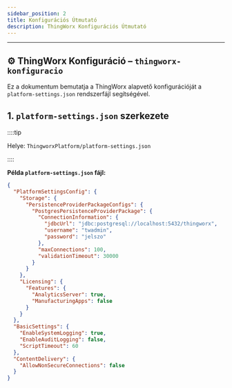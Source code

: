```yaml
---
sidebar_position: 2
title: Konfigurációs Útmutató
description: ThingWorx Konfigurációs Útmutató
---
```


---

## ⚙️ **ThingWorx Konfiguráció – `thingworx-konfiguracio`**

Ez a dokumentum bemutatja a ThingWorx alapvető konfigurációját a `platform-settings.json` rendszerfájl segítségével.
## 1. `platform-settings.json` szerkezete

::::tip

Helye: `ThingworxPlatform/platform-settings.json`

::::


**Példa `platform-settings.json` fájl:** 

```json
{
  "PlatformSettingsConfig": {
    "Storage": {
      "PersistenceProviderPackageConfigs": {
        "PostgresPersistenceProviderPackage": {
          "ConnectionInformation": {
            "jdbcUrl": "jdbc:postgresql://localhost:5432/thingworx",
            "username": "twadmin",
            "password": "jelszo"
          },
          "maxConnections": 100,
          "validationTimeout": 30000
        }
      }
    },
    "Licensing": {
      "Features": {
        "AnalyticsServer": true,
        "ManufacturingApps": false
      }
    }
  },
  "BasicSettings": {
    "EnableSystemLogging": true,
    "EnableAuditLogging": false,
    "ScriptTimeout": 60
  },
  "ContentDelivery": {
    "AllowNonSecureConnections": false
  }
}
